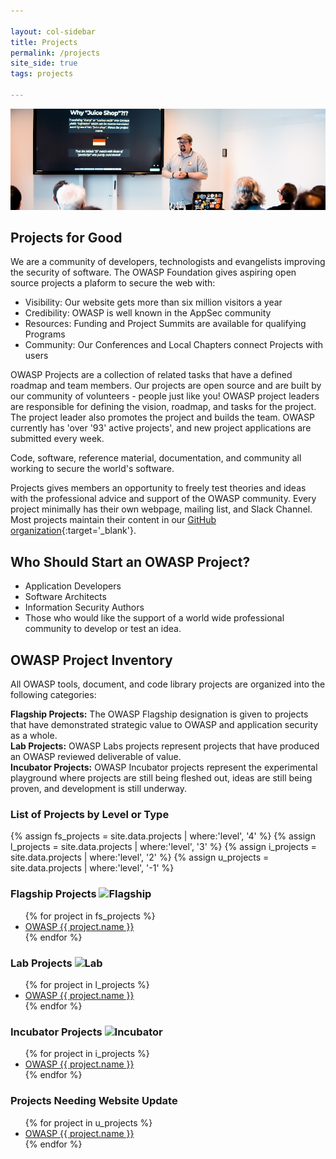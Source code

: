 ```yaml
---

layout: col-sidebar
title: Projects
permalink: /projects
site_side: true
tags: projects

---
```


<!-- rebuild 4 -->
![Global Board Class of 2019](/assets/images/web/juice-shop.png)

## Projects for Good

We are a community of developers, technologists and evangelists improving the security of software. The OWASP Foundation gives aspiring open source projects a plaform to secure the web with:
- Visibility: Our website gets more than six million visitors a year
- Credibility: OWASP is well known in the AppSec community
- Resources: Funding and Project Summits are available for qualifying Programs
- Community: Our Conferences and Local Chapters connect Projects with users

OWASP Projects are a collection of related tasks that have a defined roadmap and team members. Our projects are open source and are built by our community of volunteers - people just like you! OWASP project leaders are responsible for defining the vision, roadmap, and tasks for the project. The project leader also promotes the project and builds the team. OWASP currently has 'over '93' active projects', and new project applications are submitted every week.

<p class="callout-mono left">Code, software, reference material, documentation, and community all working to secure the world's software.</p>

Projects gives members an opportunity to freely test theories and ideas with the professional advice and support of the OWASP community. Every project minimally has their own webpage, mailing list, and Slack Channel. Most projects maintain their content in our [GitHub organization](https://github.com/OWASP){:target='_blank'}.

## Who Should Start an OWASP Project?
- Application Developers
- Software Architects
- Information Security Authors
- Those who would like the support of a world wide professional community to develop or test an idea.

## OWASP Project Inventory
All OWASP tools, document, and code library projects are organized into the following categories:

<strong>Flagship Projects:</strong> The OWASP Flagship designation is given to projects that have demonstrated strategic value to OWASP and application security as a whole.<br>
<strong>Lab Projects:</strong> OWASP Labs projects represent projects that have produced an OWASP reviewed deliverable of value.<br>
<strong>Incubator Projects:</strong> OWASP Incubator projects represent the experimental playground where projects are still being fleshed out, ideas are still being proven, and development is still underway.

<div id='all-projects' class='projects-list'>
    <h3>List of Projects by <a id="projects-level" class='active'>Level</a> or <a id="projects-type" class='inactive'>Type</a></h3>
    <div id="project-list-level" class='project-list'>
        {% assign fs_projects = site.data.projects | where:'level', '4' %}
        {% assign l_projects = site.data.projects | where:'level', '3' %}
        {% assign i_projects = site.data.projects | where:'level', '2' %}
        {% assign u_projects = site.data.projects | where:'level', '-1' %}
        <h3>Flagship Projects <img src='https://www2.owasp.org/assets/images/common/owasp_level_flagship.svg' width='45px' alt='Flagship'></h3>
        <ul>
        {% for project in fs_projects %}
        <li><a href="{{ project.url }}">OWASP {{ project.name }}</a></li>
        {% endfor %}
        </ul>
        <h3>Lab Projects <img src='https://www2.owasp.org/assets/images/common/owasp_level_labs.svg' width='45px' alt='Lab'></h3>
        <ul>
        {% for project in l_projects %}
        <li><a href="{{ project.url }}">OWASP {{ project.name }}</a></li>
        {% endfor %}
        </ul>
        <h3>Incubator Projects <img src='https://www2.owasp.org/assets/images/common/owasp_level_incubator.svg' width='45px' alt='Incubator'></h3>
        <ul>
        {% for project in i_projects %}
        <li><a href="{{ project.url }}">OWASP {{ project.name }}</a></li>
        {% endfor %}
        </ul>
        <h3>Projects Needing Website Update</h3>
        <ul>
        {% for project in u_projects %}
        <li><a href="{{ project.url }}">OWASP {{ project.name }}</a></li>
        {% endfor %}
        </ul>
    </div>
    <div id="project-list-type" style='display:none;'>
        {% assign tool_projects = site.data.projects | where:'type', 'tool' %}
        {% assign documentation_projects = site.data.projects | where:'type', 'documentation' %}
        {% assign code_projects = site.data.projects | where:'type', 'code' %}
        {% assign other_projects = site.data.projects | where:'type', 'other' %}
        <h2>Tool Projects<i style="margin-left:12px;" class="fa fa-tools fa-lg"></i></h2>
        <ul>
        {% for project in tool_projects %}
        <li><a href="{{ project.url }}">OWASP {{ project.name }}</a></li>
        {% endfor %}
        </ul>
        <h2>Documentation Projects<i style="margin-left:12px;" class="fa fa-file-alt fa-lg"></i></h2>
        <ul> 
        {% for project in documentation_projects %}
        <li><a href="{{ project.url }}">OWASP {{ project.name }}</a></li>
        {% endfor %}
        </ul>
        <h2>Code Projects<i style="margin-left:12px;" class="fa fa-file-code fa-lg"></i></h2>
        <ul>
        {% for project in code_projects %}
        <li><a href="{{ project.url }}">OWASP {{ project.name }}</a></li>
        {% endfor %}
        </ul>
        <h2>Other Projects</h2>
        <ul>
        {% for project in other_projects %}
        <li><a href="{{ project.url }}">OWASP {{ project.name }}</a></li>
        {% endfor %}
        </ul>
    </div>
</div>
<script type="text/javascript">
    $(function(){
        $('#projects-type').click(function(){
            $('#project-list-level').hide();
            $('#project-list-type').show();
            $('#projects-level').removeClass('active');
            $('#projects-type').addClass('active');
            $('#projects-level').addClass('inactive');
            $('#projects-type').removeClass('inactive');
        });
        $('#projects-level').click(function(){
            $('#project-list-type').hide();
            $('#project-list-level').show();
            $('#projects-type').removeClass('active');
            $('#projects-level').addClass('active');
             $('#projects-level').removeClass('inactive');
            $('#projects-type').addClass('inactive');
        });
    });
</script>
